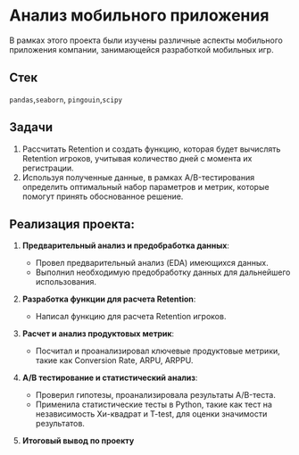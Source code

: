 # Анализ мобильного приложения
В рамках этого проекта были изучены различные аспекты мобильного приложения компании, занимающейся разработкой мобильных игр.
## Стек
`pandas`,`seaborn`, `pingouin`,`scipy`
## Задачи
1. Рассчитать Retention и создать функцию, которая будет вычислять Retention игроков, учитывая количество дней с момента их регистрации.
2. Используя полученные данные, в рамках A/B-тестирования определить оптимальный набор параметров и метрик, которые помогут принять обоснованное решение.

## Реализация проекта:

1. **Предварительный анализ и предобработка данных**:
   - Провел предварительный анализ (EDA) имеющихся данных.
   - Выполнил необходимую предобработку данных для дальнейшего использования.

2. **Разработка функции для расчета Retention**:
   - Написал функцию для расчета Retention игроков.

3. **Расчет и анализ продуктовых метрик**:
   - Посчитал и проанализировал ключевые продуктовые метрики, такие как Conversion Rate, ARPU, ARPPU.

4. **A/B тестирование и статистический анализ**:
   - Проверил гипотезы, проанализировала результаты A/B-теста.
   - Применила статистические тесты в Python, такие как тест на независимость Хи-квадрат и T-test, для оценки значимости результатов.

5. **Итоговый вывод по проекту**
   
   

